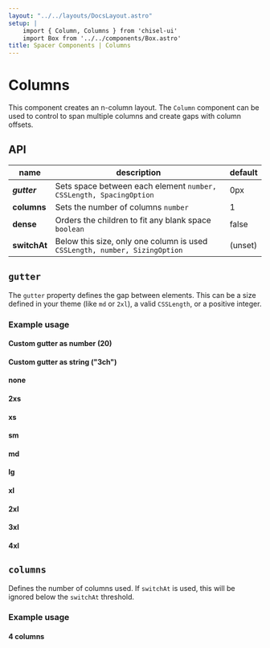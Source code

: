 ```yaml
---
layout: "../../layouts/DocsLayout.astro"
setup: |
    import { Column, Columns } from 'chisel-ui'
    import Box from '../../components/Box.astro'
title: Spacer Components | Columns
---
```


# Columns

This component creates an n-column layout. The `Column` component can be used to control to span multiple columns and create gaps with column offsets.

## API

| name | description | default |
| ---- | ----------- | ------- |
| **_gutter_** | Sets space between each element `number, CSSLength, SpacingOption` | 0px |
| **columns** | Sets the number of columns `number` | 1 |
| **dense** | Orders the children to fit any blank space `boolean` | false |
| **switchAt** | Below this size, only one column is used `CSSLength, number, SizingOption` | (unset) |

## `gutter`

The `gutter` property defines the gap between elements. This can be a size defined in your theme (like `md` or `2xl`), a valid `CSSLength`, or a positive integer.

### Example usage

#### Custom gutter as number (20)
<Columns gutter={20} columns={4}>
    <Box />
    <Box />
    <Box />
    <Box />
    <Box />
</Columns>

#### Custom gutter as string ("3ch")
<Columns gutter="3ch" columns={4}>
    <Box />
    <Box />
    <Box />
    <Box />
    <Box />
</Columns>

#### none
<Columns gutter="none" columns={4}>
    <Box />
    <Box />
    <Box />
    <Box />
    <Box />
</Columns>

#### 2xs
<Columns gutter="2xs" columns={4}>
    <Box />
    <Box />
    <Box />
    <Box />
    <Box />
</Columns>

#### xs
<Columns gutter="xs" columns={4}>
    <Box />
    <Box />
    <Box />
    <Box />
    <Box />
</Columns>

#### sm
<Columns gutter="sm" columns={4}>
    <Box />
    <Box />
    <Box />
    <Box />
    <Box />
</Columns>

#### md
<Columns gutter="md" columns={4}>
    <Box />
    <Box />
    <Box />
    <Box />
    <Box />
</Columns>

#### lg
<Columns gutter="lg" columns={4}>
    <Box />
    <Box />
    <Box />
    <Box />
    <Box />
</Columns>

#### xl
<Columns gutter="xl" columns={4}>
    <Box />
    <Box />
    <Box />
    <Box />
    <Box />
</Columns>

#### 2xl
<Columns gutter="2xl" columns={4}>
    <Box />
    <Box />
    <Box />
    <Box />
    <Box />
</Columns>

#### 3xl
<Columns gutter="3xl" columns={4}>
    <Box />
    <Box />
    <Box />
    <Box />
    <Box />
</Columns>

#### 4xl
<Columns gutter="4xl" columns={4}>
    <Box />
    <Box />
    <Box />
    <Box />
    <Box />
</Columns>

## `columns`

Defines the number of columns used. If `switchAt` is used, this will be ignored below the `switchAt` threshold.

### Example usage

#### 4 columns
<Columns gutter="lg" columns={4}>
    <Box />
    <Box />
    <Box />
    <Box />
    <Box />
    <Box />
    <Box />
</Columns>
